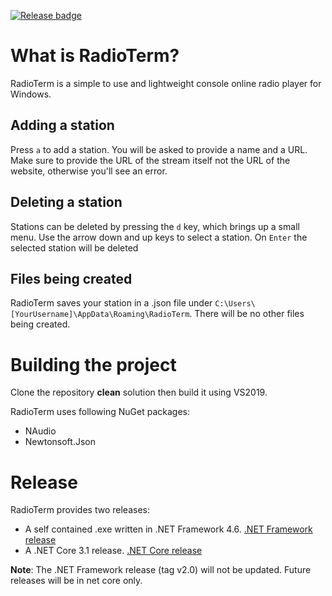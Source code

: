 [![Release badge](https://img.shields.io/badge/release-latest-brightgreen.svg)](https://github.com/schgab/RadioTerm/releases/latest)
# What is RadioTerm?

RadioTerm is a simple to use and lightweight console online radio player for Windows.

## Adding a station

Press `a` to add a station. You will be asked to provide a name and a URL. Make sure to provide the URL of the stream itself not the URL of the website, otherwise you'll see an error.

## Deleting a station

Stations can be deleted by pressing the `d` key, which brings up a small menu. Use the arrow down and up keys to select a station. On `Enter` the selected station will be deleted

## Files being created

RadioTerm saves your station in a .json file under `C:\Users\[YourUsername]\AppData\Roaming\RadioTerm`. There will be no other files being created.

# Building the project

Clone the repository <b>clean</b> solution then build it using VS2019.

RadioTerm uses following NuGet packages:
- NAudio
- Newtonsoft.Json

# Release

RadioTerm provides two releases:
- A self contained .exe written in .NET Framework 4.6. [.NET Framework release](https://github.com/schgab/RadioTerm/releases/tag/v2.0)
- A .NET Core 3.1 release. [.NET Core release](https://github.com/schgab/RadioTerm/releases/latest)

<b>Note</b>: The .NET Framework release (tag v2.0) will not be updated. Future releases will be in net core only.
